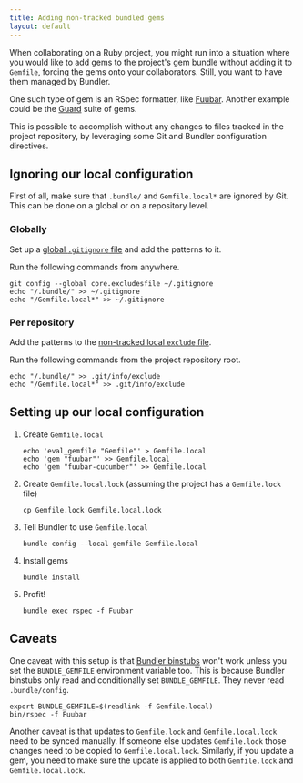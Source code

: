 ```yaml
---
title: Adding non-tracked bundled gems
layout: default
---
```


When collaborating on a Ruby project, you might run into a situation where you
would like to add gems to the project's gem bundle without adding it to
`Gemfile`, forcing the gems onto your collaborators. Still, you want to have
them managed by Bundler.

One such type of gem is an RSpec formatter, like [Fuubar][fuubar]. Another
example could be the [Guard][guard] suite of gems.

This is possible to accomplish without any changes to files tracked in the
project repository, by leveraging some Git and Bundler configuration directives.

[fuubar]: https://github.com/thekompanee/fuubar
[guard]: http://guardgem.org/

## Ignoring our local configuration

First of all, make sure that `.bundle/` and `Gemfile.local*` are ignored by Git.
This can be done on a global or on a repository level.

### Globally

Set up a [global `.gitignore` file][global-gitignore] and add the patterns to
it.

Run the following commands from anywhere.

    git config --global core.excludesfile ~/.gitignore
    echo "/.bundle/" >> ~/.gitignore
    echo "/Gemfile.local*" >> ~/.gitignore

[global-gitignore]: https://help.github.com/articles/ignoring-files/#create-a-global-gitignore

### Per repository

Add the patterns to the [non-tracked local `exclude` file][git-info-exclude].

Run the following commands from the project repository root.

    echo "/.bundle/" >> .git/info/exclude
    echo "/Gemfile.local*" >> .git/info/exclude

[git-info-exclude]: https://help.github.com/articles/ignoring-files/#explicit-repository-excludes

## Setting up our local configuration

1. Create `Gemfile.local`

       echo 'eval_gemfile "Gemfile"' > Gemfile.local
       echo 'gem "fuubar"' >> Gemfile.local
       echo 'gem "fuubar-cucumber"' >> Gemfile.local

2. Create `Gemfile.local.lock` (assuming the project has a `Gemfile.lock` file)

       cp Gemfile.lock Gemfile.local.lock

3. Tell Bundler to use `Gemfile.local`

       bundle config --local gemfile Gemfile.local

4. Install gems

       bundle install

5. Profit!

       bundle exec rspec -f Fuubar

## Caveats

One caveat with this setup is that [Bundler binstubs][bundler-binstubs] won't
work unless you set the `BUNDLE_GEMFILE` environment variable too. This is
because Bundler binstubs only read and conditionally set `BUNDLE_GEMFILE`. They
never read `.bundle/config`.

    export BUNDLE_GEMFILE=$(readlink -f Gemfile.local)
    bin/rspec -f Fuubar

Another caveat is that updates to `Gemfile.lock` and `Gemfile.local.lock` need
to be synced manually. If someone else updates `Gemfile.lock` those changes need
to be copied to `Gemfile.local.lock`. Similarly, if you update a gem, you need
to make sure the update is applied to both `Gemfile.lock` and
`Gemfile.local.lock`.

[bundler-binstubs]: https://github.com/rbenv/rbenv/wiki/Understanding-binstubs
